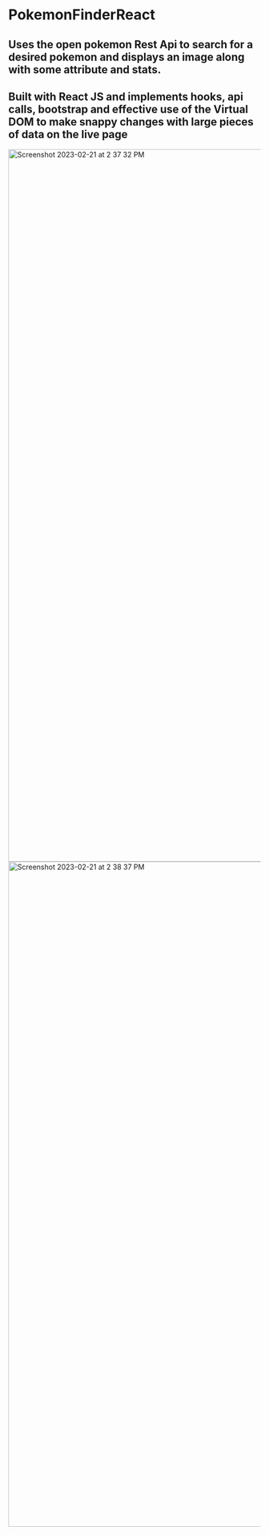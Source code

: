 
# PokemonFinderReact
## Uses the open pokemon Rest Api to search for a desired pokemon and displays an image along with some attribute and stats.
## Built with React JS and implements hooks, api calls, bootstrap and effective use of the Virtual DOM to make snappy changes with large pieces of data on the live page
<img width="1419" alt="Screenshot 2023-02-21 at 2 37 32 PM" src="https://user-images.githubusercontent.com/40246928/220441983-6f82c6b4-264d-4bc3-a749-6d6bd57ad1e0.png">
<img width="1325" alt="Screenshot 2023-02-21 at 2 38 37 PM" src="https://user-images.githubusercontent.com/40246928/220442157-d7b624e9-1311-4ef8-93ad-d358aff601ba.png">
